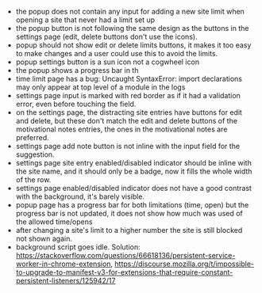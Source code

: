 - the popup does not contain any input for adding a new site limit when opening a site that never had a limit set up
- the popup button is not following the same design as the buttons in the settings page (edit, delete buttons don't use the icons).
- popup should not show edit or delete limits buttons, it makes it too easy to make changes and a user could use this to avoid the limits.
- popup settings button is a sun icon not a cogwheel icon
- the popup shows a progress bar in th
- time limit page has a bug: Uncaught SyntaxError: import declarations may only appear at top level of a module in the logs
- settings page input is marked with red border as if it had a validation error, even before touching the field.
- on the settings page, the distracting site entries have buttons for edit and delete, but these don't match the edit and delete buttons of the motivational notes entries, the ones in the motivational notes are preferred.
- settings page add note button is not inline with the input field for the suggestion.
- settings page site entry enabled/disabled indicator should be inline with the site name, and it should only be a badge, now it fills the whole width of the row.
- settings page enabled/disabled indicator does not have a good contrast with the background, it's barely visible.
- popup page has a progress bar for both limitations (time, open) but the progress bar is not updated, it does not show how much was used of the allowed time/opens
- after changing a site's limit to a higher number the site is still blocked not shown again. 
- background script goes idle. Solution: https://stackoverflow.com/questions/66618136/persistent-service-worker-in-chrome-extension, https://discourse.mozilla.org/t/impossible-to-upgrade-to-manifest-v3-for-extensions-that-require-constant-persistent-listeners/125942/17